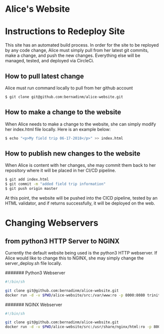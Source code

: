 # Alice's Website

# Instructions to Redeploy Site

This site has an automated build process. In order for the site to be reployed by any code change, Alice must simply pull from her latest git commits, make a change, and push the new changes. Everything else will be managed, tested, and deployed via CircleCi.

## How to pull latest change

Alice must run command locally to pull from her github account

```bash
$ git clone git@github.com:bernadinm/alice-website.git
```

## How to make a change to the website

When Alice needs to make a change to the website, she can simply modify her index.html file locally. Here is an example below:

```bash
$ echo "<p>My field trip 06-17-2018</p>" >> index.html
```

## How to publish new changes to the website

When Alice is content with her changes, she may commit them back to her repository where it will be placed in her CI/CD pipeline.

```bash
$ git add index.html
$ git commit -m "added field trip information"
$ git push origin master
```

At this point, the website will be pushed into the CICD pipeline, tested by an HTML validator, and if returns successfully, it will be deployed on the web.

# Changing Webservers

## from python3 HTTP Server to NGINX

Currently the default website being used is the python3 HTTP webserver. If Alice would like to change this to NGINX, she may simply change the server_deploy.sh file locally. 


####### Python3 Webserver
```bash
#!/bin/sh

git clone git@github.com:bernadinm/alice-website.git
docker run -d -v $PWD/alice-website/src:/var/www:ro -p 8000:8080 trinitronx/python-simplehttpserver
```

####### NGINX Webserver
```bash
#!/bin/sh

git clone git@github.com:bernadinm/alice-website.git
docker run -d -v $PWD/alice-website/src:/usr/share/nginx/html:ro -p 8000:80 nginx
```
